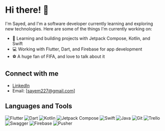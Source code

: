 # Hi there! 👋

I'm Sayed, and I'm a software developer currently learning and exploring new technologies. Here are some of the things I'm currently working on:

- 🚀 Learning and building projects with Jetpack Compose, Kotlin, and Swift
- 💻 Working with Flutter, Dart, and Firebase for app development
- ⚽ A huge fan of FIFA, and love to talk about it

## Connect with me

- [LinkedIn](https://www.linkedin.com/in/abu-sayed-chowdhury/)
- Email: [sayem227@gmail.com]

## Languages and Tools

![Flutter](https://img.shields.io/badge/-Flutter-02569B?style=flat&logo=flutter&logoColor=white)
![Dart](https://img.shields.io/badge/-Dart-0175C2?style=flat&logo=dart&logoColor=white)
![Kotlin](https://img.shields.io/badge/-Kotlin-0095D5?style=flat&logo=kotlin&logoColor=white)
![Jetpack Compose](https://img.shields.io/badge/-Jetpack%20Compose-6200EE?style=flat&logo=android&logoColor=white)
![Swift](https://img.shields.io/badge/-Swift-FA7343?style=flat&logo=swift&logoColor=white)
![Java](https://img.shields.io/badge/-Java-007396?style=flat&logo=java&logoColor=white)
![Git](https://img.shields.io/badge/-Git-F05032?style=flat&logo=git&logoColor=white)
![Trello](https://img.shields.io/badge/-Trello-0079BF?style=flat&logo=trello&logoColor=white)
![Swagger](https://img.shields.io/badge/-Swagger-85EA2D?style=flat&logo=swagger&logoColor=black)
![Firebase](https://img.shields.io/badge/-Firebase-FFCA28?style=flat&logo=firebase&logoColor=black)
![Pusher](https://img.shields.io/badge/-Pusher-764ABC?style=flat&logo=pusher&logoColor=white)
